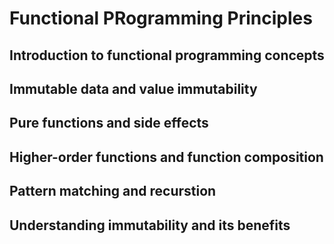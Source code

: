 # Functional PRogramming Principles

## Introduction to functional programming concepts

## Immutable data and value immutability

## Pure functions and side effects

## Higher-order functions and function composition

## Pattern matching and recurstion

## Understanding immutability and its benefits
